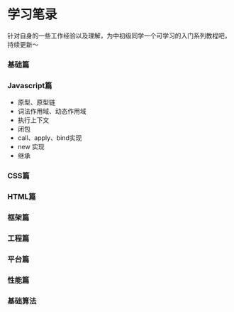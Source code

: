 # 学习笔录
针对自身的一些工作经验以及理解，为中初级同学一个可学习的入门系列教程吧，持续更新～
### 基础篇


### Javascript篇
- 原型、原型链
- 词法作用域、动态作用域
- 执行上下文
- 闭包
- call、apply、bind实现
- new 实现
- 继承

### CSS篇


### HTML篇


### 框架篇


### 工程篇


### 平台篇


### 性能篇


### 基础算法
